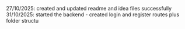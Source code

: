 27/10/2025: created and updated readme and idea files successfully
31/10/2025: started the backend - created login and register routes plus folder structu
